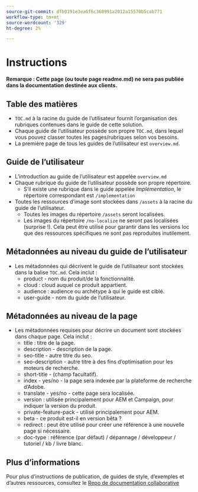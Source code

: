 ```yaml
---
source-git-commit: dfb0191e3ea6f6c360991a2012a15570b5cab771
workflow-type: tm+mt
source-wordcount: '329'
ht-degree: 2%

---
```

# Instructions

**Remarque : Cette page (ou toute page readme.md) ne sera pas publiée dans la documentation destinée aux clients.**

## Table des matières

+ `TOC.md` à la racine du guide de l’utilisateur fournit l’organisation des rubriques contenues dans le guide de cette solution.
+ Chaque guide de l’utilisateur possède son propre `TOC.md`, dans lequel vous pouvez classer toutes les pages/rubriques selon vos besoins.
+ La première page de tous les guides de l’utilisateur est `overview.md`.

## Guide de l’utilisateur

+ L’introduction au guide de l’utilisateur est appelée `overview.md`
+ Chaque rubrique du guide de l’utilisateur possède son propre répertoire.
   + S’il existe une rubrique dans le guide appelée *Implémentation*, le répertoire correspondant est `/implementation`
+ Toutes les ressources d’image sont stockées dans `/assets` à la racine du guide de l’utilisateur.
   + Toutes les images du répertoire `/assets` seront localisées.
   + Les images du répertoire `/no-localize` ne seront pas localisées (surprise !). Cela peut être utilisé pour garantir dans les versions loc que des ressources spécifiques ne sont pas reproduites inutilement.

## Métadonnées au niveau du guide de l’utilisateur

+ Les métadonnées qui décrivent le guide de l’utilisateur sont stockées dans la balise `TOC.md`. Cela inclut :
   + product - nom du produit/de la fonctionnalité.
   + cloud : cloud auquel ce produit appartient.
   + audience : audience ou archétype à qui le guide est ciblé.
   + user-guide - nom du guide de l’utilisateur.

## Métadonnées au niveau de la page

+ Les métadonnées requises pour décrire un document sont stockées dans chaque page. Cela inclut :
   + title : titre de la page.
   + description - description de la page.
   + seo-title - autre titre du seo.
   + seo-description - autre titre à des fins d’optimisation pour les moteurs de recherche.
   + short-title - (champ facultatif).
   + index - yes/no - la page sera indexée par la plateforme de recherche d’Adobe.
   + translate - yes/no - cette page sera localisée.
   + version : utilisée principalement pour AEM et Campaign, pour indiquer la version du produit.
   + private-feature-pack - utilisé principalement pour AEM.
   + beta - ce produit est-il en version bêta ?
   + redirect : peut être utilisé pour créer une référence à une nouvelle page si nécessaire.
   + doc-type : référence (par défaut) / dépannage / développeur / tutoriel / kb / livre blanc.

## Plus d’informations

Pour plus d’instructions de publication, de guides de style, d’exemples et d’autres ressources, consultez le [Repo de documentation collaborative](https://git.corp.adobe.com/AdobeDocs/collaborative-doc-instructions)
